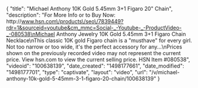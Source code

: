 {
    "title": "Michael Anthony 10K Gold 5.45mm 3+1 Figaro 20\" Chain",
    "description": "For More Info or to Buy Now: http:\/\/www.hsn.com\/products\/seo\/7839449?rdr=1&sourceid=youtube&cm_mmc=Social-_-Youtube-_-ProductVideo-_-080538\nMichael Anthony Jewelry 10K Gold 5.45mm 3+1 Figaro Chain Necklace\nThis classic 10K gold Figaro chain is a \"musthave\" for every girl. Not too narrow or too wide, it's the perfect accessory for any...\nPrices shown on the previously recorded video may not represent the current price.  View hsn.com to view the current selling price. HSN Item #080538",
    "videoid": "100638139",
    "date_created": "1498177661",
    "date_modified": "1498177701",
    "type": "captivate",
    "layout": "video",
    "url": "\/v\/michael-anthony-10k-gold-5-45mm-3-1-figaro-20-chain\/100638139"
}